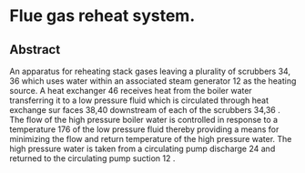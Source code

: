 # Flue gas reheat system.

## Abstract
An apparatus for reheating stack gases leaving a plurality of scrubbers 34, 36 which uses water within an associated steam generator 12 as the heating source. A heat exchanger 46 receives heat from the boiler water transferring it to a low pressure fluid which is circulated through heat exchange sur faces 38,40 downstream of each of the scrubbers 34,36 . The flow of the high pressure boiler water is controlled in response to a temperature 176 of the low pressure fluid thereby providing a means for minimizing the flow and return temperature of the high pressure water. The high pressure water is taken from a circulating pump discharge 24 and returned to the circulating pump suction 12 .